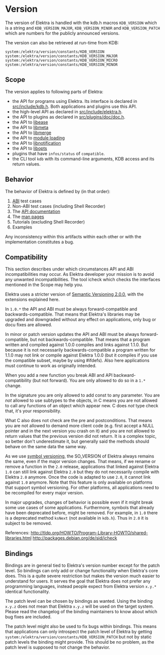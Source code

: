 # Version

The version of Elektra is handled with the kdb.h macros
`KDB_VERSION` which is a string and `KDB_VERSION_MAJOR`,
`KDB_VERSION_MINOR` and `KDB_VERSION_PATCH` which are
numbers for the publicly announced versions.

The version can also be retrieved at run-time from KDB:

```
system:/elektra/version/constants/KDB_VERSION
system:/elektra/version/constants/KDB_VERSION_MAJOR
system:/elektra/version/constants/KDB_VERSION_MICRO
system:/elektra/version/constants/KDB_VERSION_MINOR
```

## Scope

The version applies to following parts of Elektra:

- the API for programs using Elektra. Its interface
  is declared in [src/include/kdb.h](/src/include/kdb.h.in).
  Both applications and plugins use this API.
- the high-level API as declared in
  [src/include/elektra.h](/src/include/elektra.h).
- the API to plugins as declared in
  [src/plugins/doc/doc.h](/src/plugins/doc/doc.h).
- the API to [libease](/src/include/kdbease.h)
- the API to [libmeta](/src/include/kdbmeta.h)
- the API to [libmerge](/src/include/kdbmerge.h)
- the API to [module loading](/src/include/kdbmodule.h)
- the API to [libnotification](/src/include/kdbnotification.h)
- the API to [libopts](/src/include/kdbopts.h)
- plugins that have `infos/status` of `compatible`.
- the CLI tool `kdb` with its command-line
  arguments, KDB access and its return values.

## Behavior

The behavior of Elektra is defined by (in that order):

1. [ABI](/tests/abi) test cases
2. Non-ABI test cases (including Shell Recorder)
3. The [API documentation](https://doc.libelektra.org/api/latest/html/)
4. The [man pages](/doc/help)
5. Tutorials (excluding Shell Recorder)
6. Examples

Any inconsistency within this artifacts within each other
or with the implementation constitutes a bug.

## Compatibility

This section describes under which circumstances API
and ABI incompatibilities may occur. As Elektra developer
your mission is to avoid any unwanted incompatibilities.
The tool icheck which checks the interfaces mentioned
in the Scope may help you.

Elektra uses a stricter version of
[Semantic Versioning 2.0.0](https://semver.org/),
with the extensions explained here.

In `1.0.*` the API and ABI must be always forward-compatible
and backwards-compatible.
That means that Elektra's libraries may be upgraded and downgraded
without any effect on applications, only bug or docu fixes
are allowed.

In minor or patch version updates the API and ABI must be always forward-compatible,
but not backwards-compatible.
That means that a program written and compiled against 1.0.0
compiles and links against 1.1.0. But because it is
not necessarily backwards-compatible a program written
for 1.1.0 may not link or compile against Elektra 1.0.0
(but it compiles if you use the compatible subset, maybe
by using #ifdefs).
Also here applications must continue to work as originally
intended.

When you add a new function you break ABI and API backward-
compatibility (but not forward). You are only allowed to
do so in a `1.*` change.

In the signature you are only allowed to add const to
any parameter. You are _not_ allowed to use subtypes to
the objects, in C means you are not allowed to call any
functions of an object which appear new. C does _not_
type check that, it's your responsibility.

What C also does not check are the pre and postconditions.
That means you are not allowed to demand more client code
(e.g. first accept a NULL pointer and in the next version
you crash on it) and you are not allowed to return
values that the previous version did not return. It is
a complex topic, so better don't underestimate it, but
generally said the methods should behave on the same data
the same way.

As we use [symbol versioning](dev/symbol-versioning.md), the SO_VERSION
of Elektra always remains the same, even if the major version changes.
That means, if we rename or remove a function in the `2.0` release,
applications that linked against Elektra `1.0` can still link against
Elektra `2.0` but they do not necessarily compile with Elektra `2.0`
anymore. Once the code is adapted to use `2.0`, it cannot link against
`1.0` anymore. Note that this feature is only available on platforms
that support symbol versioning. For other platforms, all applications
need to be recompiled for every major version.

In major upgrades, changes of behavior is possible even if it might
break some use cases of some applications. Furthermore, symbols
that already have been deprecated before, might be removed.
For example, in `1.0` there is a deprecated method `ksNext` (not
available in `kdb.h`). Thus in `2.0` it is subject to be removed.

References:
http://tldp.org/HOWTO/Program-Library-HOWTO/shared-libraries.html
http://packages.debian.org/de/sid/icheck

## Bindings

Bindings are in general tied to Elektra's version number except
for the patch level. So bindings can only add or change
functionality when Elektra's core does.
This is a quite severe restriction but makes the version
much easier to understand for users. It serves the goal
that Elektra does not prefer any programming languages,
instead people expect from Elektra version `x.y.*`
identical functionality.

The patch level can be chosen by bindings as wanted.
Using the binding `x.y.z` does not mean that
Elektra `x.y.z` will be used on the target system.
Please read the changelog of the binding maintainers to
know about which bug fixes are included.

The patch level might also be used to fix bugs within bindings.
This means that applications can only introspect the patch
level of Elektra by getting `system:/elektra/version/constants/KDB_VERSION_PATCH`
but not by static patch levels the binding might provide.
This should be no problem, as the patch level is supposed
to not change the behavior.
